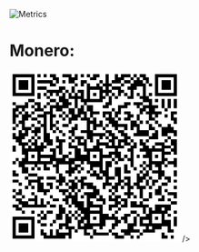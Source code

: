 ![Metrics](https://raw.githubusercontent.com/D7x8/D7x8/main/github-metrics.svg)

# Monero:

<img alt="88B1U7JGPCMCcrK9oXJdz83ZVxcScxRffeRh2A8kCLSPL2r9BrPbww7FFnfND7v5MR2soq9ibY46xXVKPDKYXyzQNvJAoDh" src="https://github.com/Cyber-Dylan/Cyber-Dylan/blob/main/img/qrcode.png" width="300" height="300" /> />
